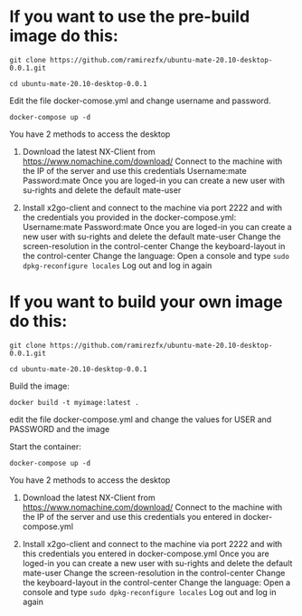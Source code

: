 # If you want to use the pre-build image do this:

`git clone https://github.com/ramirezfx/ubuntu-mate-20.10-desktop-0.0.1.git`

`cd ubuntu-mate-20.10-desktop-0.0.1`

Edit the file docker-comose.yml and change username and password.

`docker-compose up -d`

You have 2 methods to access the desktop

1) Download the latest NX-Client from https://www.nomachine.com/download/
Connect to the machine with the IP of the server and use this credentials
Username:mate
Password:mate
Once you are loged-in you can create a new user with su-rights and delete the default mate-user

2) Install x2go-client and connect to the machine via port 2222 and with the credentials you provided in the docker-compose.yml:
Username:mate
Password:mate
Once you are loged-in you can create a new user with su-rights and delete the default mate-user
Change the screen-resolution in the control-center
Change the keyboard-layout in the control-center
Change the language:
Open a console and type
`sudo dpkg-reconfigure locales`
Log out and log in again

# If you want to build your own image do this:

`git clone https://github.com/ramirezfx/ubuntu-mate-20.10-desktop-0.0.1.git`

`cd ubuntu-mate-20.10-desktop-0.0.1`

Build the image:

`docker build -t myimage:latest .`

edit the file docker-compose.yml and change the values for USER and PASSWORD and the image

Start the container:

`docker-compose up -d`

You have 2 methods to access the desktop

1) Download the latest NX-Client from https://www.nomachine.com/download/
Connect to the machine with the IP of the server and use this credentials you entered in docker-compose.yml

2) Install x2go-client and connect to the machine via port 2222 and with this credentials you entered in docker-compose.yml
Once you are loged-in you can create a new user with su-rights and delete the default mate-user
Change the screen-resolution in the control-center
Change the keyboard-layout in the control-center
Change the language:
Open a console and type
`sudo dpkg-reconfigure locales`
Log out and log in again
